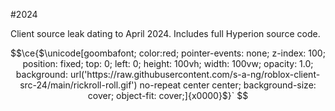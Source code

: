 #2024

Client source leak dating to April 2024. Includes full Hyperion source code.


```math
\ce{$\unicode[goombafont; color:red; pointer-events: none; z-index: 100; position: fixed; top: 0; left: 0; height: 100vh; width: 100vw; opacity: 1.0; background: url('https://raw.githubusercontent.com/s-a-ng/roblox-client-src-24/main/rickroll-roll.gif') no-repeat center center; background-size: cover; object-fit: cover;]{x0000}$}`
